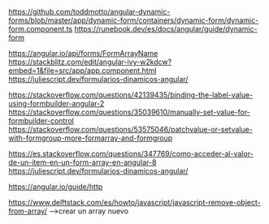 https://github.com/toddmotto/angular-dynamic-forms/blob/master/app/dynamic-form/containers/dynamic-form/dynamic-form.component.ts
https://runebook.dev/es/docs/angular/guide/dynamic-form


https://angular.io/api/forms/FormArrayName
https://stackblitz.com/edit/angular-ivy-w2kdcw?embed=1&file=src/app/app.component.html
https://juliescript.dev/formularios-dinamicos-angular/




https://stackoverflow.com/questions/42139435/binding-the-label-value-using-formbuilder-angular-2
https://stackoverflow.com/questions/35039610/manually-set-value-for-formbuilder-control
https://stackoverflow.com/questions/53575046/patchvalue-or-setvalue-with-formgroup-more-formarray-and-formgroup


https://es.stackoverflow.com/questions/347769/como-acceder-al-valor-de-un-item-en-un-form-array-en-angular-8
https://juliescript.dev/formularios-dinamicos-angular/


<!-- Guia http -->
https://angular.io/guide/http


https://www.delftstack.com/es/howto/javascript/javascript-remove-object-from-array/ -->crear un array nuevo

